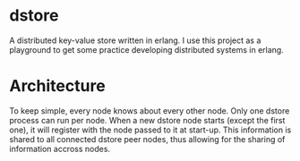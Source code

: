 # dstore
A distributed key-value store written in erlang. I use this project as a playground to get some practice developing distributed systems in erlang.

# Architecture
To keep simple, every node knows about every other node. Only one dstore process can run per node. When a new dstore node starts (except the first one), it will register with the node passed to it at start-up. This information is shared to all connected dstore peer nodes, thus allowing for the sharing of information accross nodes.
